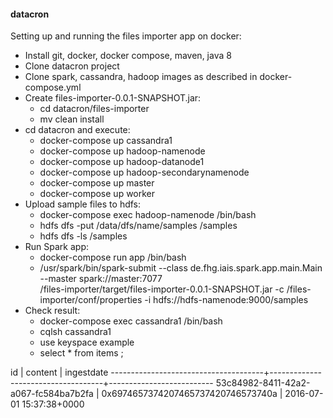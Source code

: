 #### datacron

Setting up and running the files importer app on docker:
- Install git, docker, docker compose, maven, java 8
- Clone datacron project
- Clone spark, cassandra, hadoop images as described in docker-compose.yml
- Create files-importer-0.0.1-SNAPSHOT.jar:
  - cd datacron/files-importer
  - mv clean install
- cd datacron and execute:
  - docker-compose up cassandra1
  - docker-compose up hadoop-namenode
  - docker-compose up hadoop-datanode1
  - docker-compose up hadoop-secondarynamenode
  - docker-compose up master
  - docker-compose up worker
- Upload sample files to hdfs:
  - docker-compose exec hadoop-namenode /bin/bash
  - hdfs dfs -put /data/dfs/name/samples /samples
  - hdfs dfs -ls /samples
- Run Spark app:
  - docker-compose run app /bin/bash
  - /usr/spark/bin/spark-submit 
     --class de.fhg.iais.spark.app.main.Main 
     --master spark://master:7077  
     /files-importer/target/files-importer-0.0.1-SNAPSHOT.jar 
     -c /files-importer/conf/properties 
     -i hdfs://hdfs-namenode:9000/samples
- Check result:
   - docker-compose exec cassandra1 /bin/bash
   - cqlsh cassandra1
   - use keyspace example
   - select * from items ;
   
id                                   | content                            | ingestdate
--------------------------------------+------------------------------------+--------------------------
 53c84982-8411-42a2-a067-fc584ba7b2fa | 0x6974657374207465737420746573740a | 2016-07-01 15:37:38+0000



